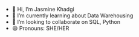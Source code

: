 - 👋 Hi, I’m Jasmine Khadgi
- 🌱 I’m currently learning about Data Warehousing
- 💞️ I’m looking to collaborate on SQL, Python
- 😄 Pronouns: SHE/HER


<!---
Jasmine1397/Jasmine1397 is a ✨ special ✨ repository because its `README.md` (this file) appears on your GitHub profile.
You can click the Preview link to take a look at your changes.
--->
